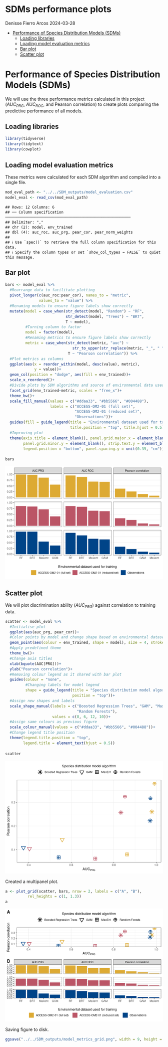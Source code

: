 SDMs performance plots
================
Denisse Fierro Arcos
2024-03-28

- <a href="#performance-of-species-distribution-models-sdms"
  id="toc-performance-of-species-distribution-models-sdms">Performance of
  Species Distribution Models (SDMs)</a>
  - <a href="#loading-libraries" id="toc-loading-libraries">Loading
    libraries</a>
  - <a href="#loading-model-evaluation-metrics"
    id="toc-loading-model-evaluation-metrics">Loading model evaluation
    metrics</a>
  - <a href="#bar-plot" id="toc-bar-plot">Bar plot</a>
  - <a href="#scatter-plot" id="toc-scatter-plot">Scatter plot</a>

# Performance of Species Distribution Models (SDMs)

We will use the three performance metrics calculated in this project
($AUC_{PRG}$, $AUC_{ROC}$, and Pearson correlation) to create plots
comparing the predictive performance of all models.

## Loading libraries

``` r
library(tidyverse)
library(tidytext)
library(cowplot)
```

## Loading model evaluation metrics

These metrics were calculated for each SDM algorithm and compiled into a
single file.

``` r
mod_eval_path <- "../../SDM_outputs/model_evaluation.csv"
model_eval <- read_csv(mod_eval_path) 
```

    ## Rows: 12 Columns: 6
    ## ── Column specification ────────────────────────────────────────────────────────
    ## Delimiter: ","
    ## chr (2): model, env_trained
    ## dbl (4): auc_roc, auc_prg, pear_cor, pear_norm_weights
    ## 
    ## ℹ Use `spec()` to retrieve the full column specification for this data.
    ## ℹ Specify the column types or set `show_col_types = FALSE` to quiet this message.

## Bar plot

``` r
bars <- model_eval %>% 
  #Rearrange data to facilitate plotting
  pivot_longer(c(auc_roc:pear_cor), names_to = "metric", 
               values_to = "value") %>% 
  #Renaming models to ensure figure labels show correctly
  mutate(model = case_when(str_detect(model, "Random") ~ "RF",
                           str_detect(model, "Trees") ~ "BRT", 
                           T ~ model),
         #Turning column to factor
         model = factor(model),
         #Renaming metrics to ensure figure labels show correctly
         metric = case_when(str_detect(metric, "auc") ~ 
                              str_to_upper(str_replace(metric, "_", " ")),
                            T ~ "Pearson correlation")) %>%
  #Plot metrics as columns
  ggplot(aes(x = reorder_within(model, desc(value), metric),
             y = value))+
  geom_col(position = "dodge", aes(fill = env_trained))+
  scale_x_reordered()+
  #Divide plots by SDM algorithms and source of environmental data used for training model
  facet_grid(env_trained~metric, scales = "free_x")+
  theme_bw()+
  scale_fill_manual(values = c("#ddaa33", "#bb5566", "#004488"),
                    labels = c("ACCESS-OM2-01 (full set)",
                               "ACCESS-OM2-01 (reduced set)",
                               "Observations"))+
  guides(fill = guide_legend(title = "Environmental dataset used for training",
                             title.position = "top", title.hjust = 0.5))+
  #Improving plot
  theme(axis.title = element_blank(), panel.grid.major.x = element_blank(),
        panel.grid.minor.y = element_blank(), strip.text.y = element_blank(),
        legend.position = "bottom", panel.spacing.y = unit(0.35, "cm"))

bars
```

![](08_SDMs_performance_plots_files/figure-gfm/unnamed-chunk-3-1.png)<!-- -->

## Scatter plot

We will plot discrimination ability ($AUC_{PRG}$) against correlation to
training data.

``` r
scatter <- model_eval %>%
  #Initialise plot
  ggplot(aes(auc_prg, pear_cor))+
  #Color points by model and change shape based on environmental dataset
  geom_point(aes(colour = env_trained, shape = model), size = 4, stroke = 1)+
  #Apply predefined theme
  theme_bw()+
  #Change axis titles
  xlab(bquote(AUC[PRG]))+
  ylab("Pearson correlation")+
  #Removing colour legend as it shared with bar plot
  guides(colour = "none",
         #Changing labels for model legend
         shape = guide_legend(title = "Species distribution model algorithm",
                              position = "top"))+
  #Assign new shapes and labels
  scale_shape_manual(labels = c("Boosted Regression Trees", "GAM", "MaxEnt",
                                "Random Forests"),
                     values = c(8, 6, 12, 10))+
  #Assign same colours as previous figure
  scale_colour_manual(values = c("#ddaa33", "#bb5566", "#004488"))+
  #Change legend title position
  theme(legend.title.position = "top", 
        legend.title = element_text(hjust = 0.5))

scatter
```

![](08_SDMs_performance_plots_files/figure-gfm/unnamed-chunk-4-1.png)<!-- -->

Created a multipanel plot.

``` r
a <- plot_grid(scatter, bars, nrow = 2, labels = c("A", "B"), 
          rel_heights = c(1, 1.3))
a
```

![](08_SDMs_performance_plots_files/figure-gfm/unnamed-chunk-5-1.png)<!-- -->

Saving figure to disk.

``` r
ggsave("../../SDM_outputs/model_metrics_grid.png", width = 9, height = 7)
```
